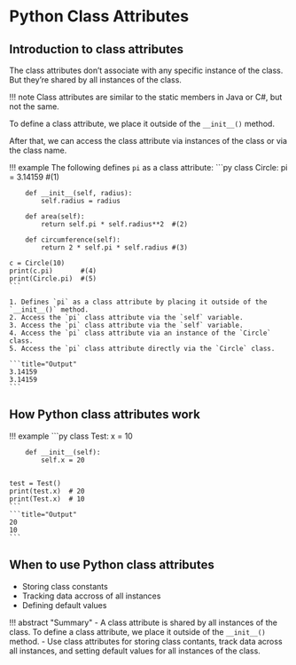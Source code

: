 # Python Class Attributes

## Introduction to class attributes

The class attributes don’t associate with any specific instance of the class. But they’re shared by all instances of the class.

!!! note
    Class attributes are similar to the static members in Java or C#, but not the same.

To define a class attribute, we place it outside of the `__init__()` method.

After that, we can access the class attribute via instances of the class or via the class name.

!!! example
    The following defines `pi` as a class attribute:
    ```py
    class Circle:
        pi = 3.14159  #(1)

        def __init__(self, radius):
            self.radius = radius

        def area(self):
            return self.pi * self.radius**2  #(2)

        def circumference(self):
            return 2 * self.pi * self.radius #(3)

    c = Circle(10)
    print(c.pi)       #(4)
    print(Circle.pi)  #(5)
    ```

    1. Defines `pi` as a class attribute by placing it outside of the `__init__()` method.
    2. Access the `pi` class attribute via the `self` variable.
    3. Access the `pi` class attribute via the `self` variable.
    4. Access the `pi` class attribute via an instance of the `Circle` class.
    5. Access the `pi` class attribute directly via the `Circle` class.

    ```title="Output"
    3.14159
    3.14159
    ```

## How Python class attributes work

!!! example
    ```py
    class Test:
        x = 10

        def __init__(self):
            self.x = 20


    test = Test()
    print(test.x)  # 20
    print(Test.x)  # 10
    ```
    ```title="Output"
    20
    10
    ```

## When to use Python class attributes

- Storing class constants
- Tracking data accross of all instances
- Defining default values

!!! abstract "Summary"
    - A class attribute is shared by all instances of the class. To define a class attribute, we place it outside of the `__init__()` method.
    - Use class attributes for storing class contants, track data across all instances, and setting default values for all instances of the class.